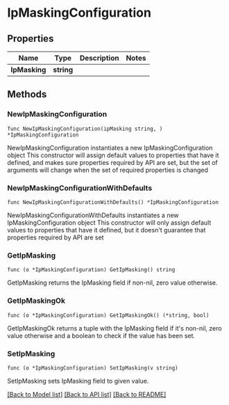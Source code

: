 # IpMaskingConfiguration

## Properties

Name | Type | Description | Notes
------------ | ------------- | ------------- | -------------
**IpMasking** | **string** |  | 

## Methods

### NewIpMaskingConfiguration

`func NewIpMaskingConfiguration(ipMasking string, ) *IpMaskingConfiguration`

NewIpMaskingConfiguration instantiates a new IpMaskingConfiguration object
This constructor will assign default values to properties that have it defined,
and makes sure properties required by API are set, but the set of arguments
will change when the set of required properties is changed

### NewIpMaskingConfigurationWithDefaults

`func NewIpMaskingConfigurationWithDefaults() *IpMaskingConfiguration`

NewIpMaskingConfigurationWithDefaults instantiates a new IpMaskingConfiguration object
This constructor will only assign default values to properties that have it defined,
but it doesn't guarantee that properties required by API are set

### GetIpMasking

`func (o *IpMaskingConfiguration) GetIpMasking() string`

GetIpMasking returns the IpMasking field if non-nil, zero value otherwise.

### GetIpMaskingOk

`func (o *IpMaskingConfiguration) GetIpMaskingOk() (*string, bool)`

GetIpMaskingOk returns a tuple with the IpMasking field if it's non-nil, zero value otherwise
and a boolean to check if the value has been set.

### SetIpMasking

`func (o *IpMaskingConfiguration) SetIpMasking(v string)`

SetIpMasking sets IpMasking field to given value.



[[Back to Model list]](../README.md#documentation-for-models) [[Back to API list]](../README.md#documentation-for-api-endpoints) [[Back to README]](../README.md)


